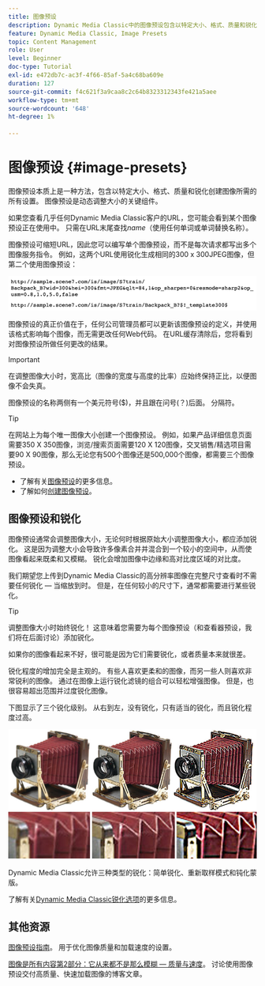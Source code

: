 ```yaml
---
title: 图像预设
description: Dynamic Media Classic中的图像预设包含以特定大小、格式、质量和锐化创建图像所需的所有设置。 图像预设是动态调整大小的关键组件。 当您在Dynamic Media Classic中查看URL时，可以轻松查看是否正在使用图像预设。 了解图像预设、它们为什么如此有用以及如何创建一个。
feature: Dynamic Media Classic, Image Presets
topic: Content Management
role: User
level: Beginner
doc-type: Tutorial
exl-id: e472db7c-ac3f-4f66-85af-5a4c68ba609e
duration: 127
source-git-commit: f4c621f3a9caa8c2c64b8323312343fe421a5aee
workflow-type: tm+mt
source-wordcount: '648'
ht-degree: 1%

---
```


# 图像预设 {#image-presets}

图像预设本质上是一种方法，包含以特定大小、格式、质量和锐化创建图像所需的所有设置。 图像预设是动态调整大小的关键组件。

如果您查看几乎任何Dynamic Media Classic客户的URL，您可能会看到某个图像预设正在使用中。 只需在URL末尾查找$name$（使用任何单词或单词替换名称）。

图像预设可缩短URL，因此您可以编写单个图像预设，而不是每次请求都写出多个图像服务指令。 例如，这两个URL使用锐化生成相同的300 x 300JPEG图像，但第二个使用图像预设：

![图像](assets/image-presets/image-preset-2.png)

图像预设的真正价值在于，任何公司管理员都可以更新该图像预设的定义，并使用该格式影响每个图像，而无需更改任何Web代码。 在URL缓存清除后，您将看到对图像预设所做任何更改的结果。

>[!IMPORTANT]
>
>在调整图像大小时，宽高比（图像的宽度与高度的比率）应始终保持正比，以便图像不会失真。

图像预设的名称两侧有一个美元符号($)，并且跟在问号(？)后面。 分隔符。

>[!TIP]
>
>在网站上为每个唯一图像大小创建一个图像预设。 例如，如果产品详细信息页面需要350 X 350图像，浏览/搜索页面需要120 X 120图像，交叉销售/精选项目需要90 X 90图像，那么无论您有500个图像还是500,000个图像，都需要三个图像预设。

- 了解有关[图像预设](https://experienceleague.adobe.com/docs/dynamic-media-classic/using/image-sizing/setting-image-presets.html?lang=zh-Hans)的更多信息。
- 了解如何[创建图像预设](https://experienceleague.adobe.com/docs/dynamic-media-classic/using/image-sizing/setting-image-presets.html?lang=zh-Hans#creating-an-image-preset)。

## 图像预设和锐化

图像预设通常会调整图像大小，无论何时根据原始大小调整图像大小，都应添加锐化。 这是因为调整大小会导致许多像素合并并混合到一个较小的空间中，从而使图像看起来既柔和又模糊。 锐化会增加图像中边缘和高对比度区域的对比度。

我们期望您上传到Dynamic Media Classic的高分辨率图像在完整尺寸查看时不需要任何锐化 — 当缩放到时。 但是，在任何较小的尺寸下，通常都需要进行某些锐化。

>[!TIP]
>
>调整图像大小时始终锐化！ 这意味着您需要为每个图像预设（和查看器预设，我们将在后面讨论）添加锐化。
>
>如果你的图像看起来不好，很可能是因为它们需要锐化，或者质量本来就很差。

锐化程度的增加完全是主观的。 有些人喜欢更柔和的图像，而另一些人则喜欢非常锐利的图像。 通过在图像上运行锐化滤镜的组合可以轻松增强图像。 但是，也很容易超出范围并过度锐化图像。

下图显示了三个锐化级别。 从右到左，没有锐化，只有适当的锐化，而且锐化程度过高。

![图像](assets/image-presets/image-presets-1.jpg)

Dynamic Media Classic允许三种类型的锐化：简单锐化、重新取样模式和钝化蒙版。

了解有关[Dynamic Media Classic锐化选项](https://experienceleague.adobe.com/docs/dynamic-media-classic/using/master-files/sharpening-image.html?lang=zh-Hans#sharpening_an_image)的更多信息。

## 其他资源

[图像预设指南](https://www.adobe.com/content/dam/www/us/en/experience-manager/pdfs/dynamic-media-image-preset-guide.pdf)。 用于优化图像质量和加载速度的设置。

[图像是所有内容第2部分：它从来都不是那么模糊 — 质量与速度](https://theblog.adobe.com/image-is-everything-part-2-its-never-just-a-blur-quality-versus-speed/)。 讨论使用图像预设交付高质量、快速加载图像的博客文章。
